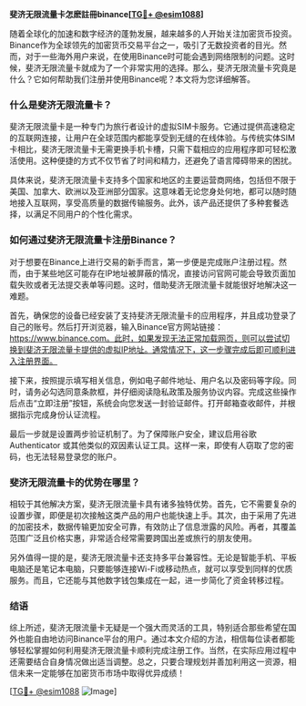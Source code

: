**斐济无限流量卡怎麽註冊binance[[TG💪+ @esim1088](https://t.me/s/esim1088)]**

随着全球化的加速和数字经济的蓬勃发展，越来越多的人开始关注加密货币投资。Binance作为全球领先的加密货币交易平台之一，吸引了无数投资者的目光。然而，对于一些海外用户来说，在使用Binance时可能会遇到网络限制的问题。这时候，斐济无限流量卡就成为了一个非常实用的选择。那么，斐济无限流量卡究竟是什么？它如何帮助我们注册并使用Binance呢？本文将为您详细解答。

### 什么是斐济无限流量卡？

斐济无限流量卡是一种专门为旅行者设计的虚拟SIM卡服务。它通过提供高速稳定的互联网连接，让用户在全球范围内都能享受到无缝的在线体验。与传统实体SIM卡相比，斐济无限流量卡无需更换手机卡槽，只需下载相应的应用程序即可轻松激活使用。这种便捷的方式不仅节省了时间和精力，还避免了语言障碍带来的困扰。

具体来说，斐济无限流量卡支持多个国家和地区的主要运营商网络，包括但不限于美国、加拿大、欧洲以及亚洲部分国家。这意味着无论您身处何地，都可以随时随地接入互联网，享受高质量的数据传输服务。此外，该产品还提供了多种套餐选择，以满足不同用户的个性化需求。

### 如何通过斐济无限流量卡注册Binance？

对于想要在Binance上进行交易的新手而言，第一步便是完成账户注册过程。然而，由于某些地区可能存在IP地址被屏蔽的情况，直接访问官网可能会导致页面加载失败或者无法提交表单等问题。这时，借助斐济无限流量卡就能很好地解决这一难题。

首先，确保您的设备已经安装了支持斐济无限流量卡的应用程序，并且成功登录了自己的账号。然后打开浏览器，输入Binance官方网站链接：https://www.binance.com。此时，如果发现无法正常加载网页，则可以尝试切换到斐济无限流量卡提供的虚拟IP地址。通常情况下，这一步骤完成后即可顺利进入注册界面。

接下来，按照提示填写相关信息，例如电子邮件地址、用户名以及密码等字段。同时，请务必勾选同意条款框，并仔细阅读隐私政策及服务协议内容。完成这些操作后点击“立即注册”按钮，系统会向您发送一封验证邮件。打开邮箱查收邮件，并根据指示完成身份认证流程。

最后一步就是设置两步验证机制了。为了保障账户安全，建议启用谷歌 Authenticator 或其他类似的双因素认证工具。这样一来，即使有人窃取了您的密码，也无法轻易登录您的账户。

### 斐济无限流量卡的优势在哪里？

相较于其他解决方案，斐济无限流量卡具有诸多独特优势。首先，它不需要复杂的设置步骤，即便是初次接触这类产品的用户也能快速上手。其次，由于采用了先进的加密技术，数据传输更加安全可靠，有效防止了信息泄露的风险。再者，其覆盖范围广泛且价格实惠，非常适合经常需要跨国出差或旅行的朋友使用。

另外值得一提的是，斐济无限流量卡还支持多平台兼容性。无论是智能手机、平板电脑还是笔记本电脑，只要能够连接Wi-Fi或移动热点，就可以享受到同样的优质服务。而且，它还能与其他数字钱包集成在一起，进一步简化了资金转移过程。

### 结语

综上所述，斐济无限流量卡无疑是一个强大而灵活的工具，特别适合那些希望在国外也能自由地访问Binance平台的用户。通过本文介绍的方法，相信每位读者都能够轻松掌握如何利用斐济无限流量卡顺利完成注册工作。当然，在实际应用过程中还需要结合自身情况做出适当调整。总之，只要合理规划并善加利用这一资源，相信未来一定能够在加密货币市场中取得优异成绩！

[[TG💪+ @esim1088](https://t.me/s/esim1088) ![Image](https://i.postimg.cc/4NQfJmqS/Snipaste-2025-05-13-00-14-12.png)]